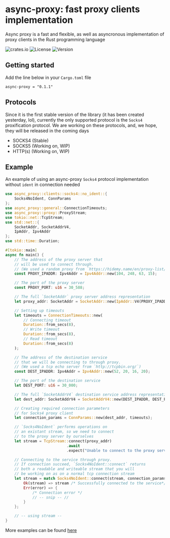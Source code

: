 # async-proxy: fast proxy clients implementation
Async proxy is a fast and flexible, as well as asyncronous implementation of proxy clients in the Rust programming language

![crates.io](https://img.shields.io/crates/v/async-proxy.svg)
![License](https://img.shields.io/github/license/TonyGraim/async-proxy)
![Version](https://img.shields.io/badge/version-v0.1.1-blue)

## Getting started
Add the line below in your `Cargo.toml` file
```
async-proxy = "0.1.1"
```

## Protocols
Since it is the first stable version of the library (it has been created yesterday, lol), currently the only supported protocol is the `Socks4` proxification protocol.
We are working on these protocols, and, we hope, they will be released in the coming days
* SOCKS4 (Stable)
* SOCKS5 (Working on, WIP)
* HTTP(s) (Working on, WIP)


## Example

An example of using an async-proxy `Socks4` protocol implementation without `ident` in connection needed

```rust
use async_proxy::clients::socks4::no_ident::{
    Socks4NoIdent, ConnParams
};
use async_proxy::general::ConnectionTimeouts;
use async_proxy::proxy::ProxyStream;
use tokio::net::TcpStream;
use std::net::{
    SocketAddr, SocketAddrV4,
    IpAddr, Ipv4Addr
};
use std::time::Duration;

#[tokio::main]
async fn main() {
    // The address of the proxy server that
    // will be used to connect through.
    // (We used a random proxy from `https://hidemy.name/en/proxy-list/`)
    const PROXY_IPADDR: Ipv4Addr = Ipv4Addr::new(104, 248, 63, 15);

    // The port of the proxy server
    const PROXY_PORT: u16 = 30_588;

    // The full `SocketAddr` proxy server address representation
    let proxy_addr: SocketAddr = SocketAddr::new(IpAddr::V4(PROXY_IPADDR), PROXY_PORT);

    // Setting up timeouts
    let timeouts = ConnectionTimeouts::new(
        // Connecting timeout
        Duration::from_secs(8),
        // Write timeout
        Duration::from_secs(8),
        // Read timeout
        Duration::from_secs(8)
    );

    // The address of the destination service
    // that we will be connecting to through proxy.
    // (We used a tcp echo server from `http://tcpbin.org/`)
    const DEST_IPADDR: Ipv4Addr = Ipv4Addr::new(52, 20, 16, 20);

    // The port of the destination service
    let DEST_PORT: u16 = 30_000;

    // The full `SocketAddrV4` destination service address representation
    let dest_addr: SocketAddrV4 = SocketAddrV4::new(DEST_IPADDR, DEST_PORT);

    // Creating required connection parameters
    // for Socks4 proxy client
    let connection_params = ConnParams::new(dest_addr, timeouts);

    // `Socks4NoIdent` performs operations on
    // an existant stream, so we need to connect
    // to the proxy server by ourselves
    let stream = TcpStream::connect(proxy_addr)
                           .await
                           .expect("Unable to connect to the proxy server");

    // Connecting to the service through proxy.
    // If connection succeed, `Socks4NoIdent::connect` returns
    // both a readable and writeable stream that you will
    // be working on as on a normal tcp connection stream
    let stream = match Socks4NoIdent::connect(stream, connection_params).await {
        Ok(stream) => stream /* Successfully connected to the service*/,
        Err(error) => {
            /* Connection error */
            // -- snip -- //
        }
    };

    // -- using stream --
}

```

More examples can be found [here](https://github.com/TonyGraim/async-proxy/tree/develop/examples)
